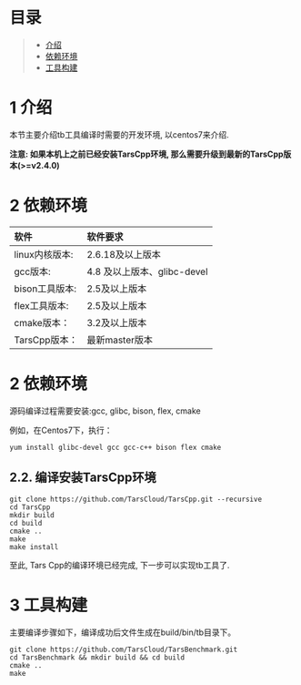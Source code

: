 # 目录
> * [介绍](#chapter-1)
> * [依赖环境](#chapter-2)
> * [工具构建](#chapter-3)

# 1 <a id="chapter-1"></a>介绍

本节主要介绍tb工具编译时需要的开发环境, 以centos7来介绍.

**注意: 如果本机上之前已经安装TarsCpp环境, 那么需要升级到最新的TarsCpp版本(>=v2.4.0)**

# 2 <a id="chapter-1"></a>依赖环境

| 软件 | 软件要求 |
| :--- | :--- |
| linux内核版本: | 2.6.18及以上版本 |
| gcc版本: | 4.8 及以上版本、glibc-devel |
| bison工具版本: | 2.5及以上版本 |
| flex工具版本: | 2.5及以上版本 |
| cmake版本： | 3.2及以上版本 |
| TarsCpp版本： | 最新master版本 |


# 2 <a id="chapter-2"></a>依赖环境


源码编译过程需要安装:gcc, glibc, bison, flex, cmake

例如，在Centos7下，执行：
```
yum install glibc-devel gcc gcc-c++ bison flex cmake
```

## 2.2. 编译安装TarsCpp环境

```text
git clone https://github.com/TarsCloud/TarsCpp.git --recursive
cd TarsCpp
mkdir build
cd build
cmake ..
make
make install
```

至此, Tars Cpp的编译环境已经完成, 下一步可以实现tb工具了.


# 3 <a id="chapter-3"></a>工具构建

主要编译步骤如下，编译成功后文件生成在build/bin/tb目录下。
```
git clone https://github.com/TarsCloud/TarsBenchmark.git
cd TarsBenchmark && mkdir build && cd build
cmake ..
make
```



